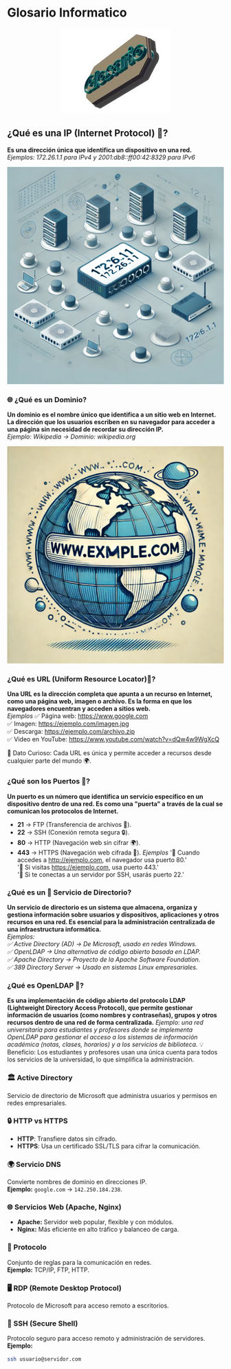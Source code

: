 # Glosario Informatico

<p align="center">
  <img src="/img/glosario.gif" alt="![glosario](/img/glosario.gif)" />
</p>  

## ¿Qué es una IP (Internet Protocol) 📌?
**Es una dirección única que identifica un dispositivo en una red.**    
*Ejemplos: 172.26.1.1 para IPv4 y 2001:db8::ff00:42:8329 para IPv6*  

<p align="center">
  <img src="/img/ip.jpg" alt="![ip](/img/ip.jpg)" />
</p>    


### 🌐 ¿Qué es un Dominio?  
**Un dominio es el nombre único que identifica a un sitio web en Internet. La dirección que los usuarios escriben en su navegador para acceder a una página sin necesidad de recordar su dirección IP.**   
*Ejemplo: Wikipedia → Dominio: wikipedia.org*   

<p align="center">
  <img src="/img/dominio.webp" alt="![dominio](/img/dominio.webp)" />
</p>  


###  ¿Qué es URL (Uniform Resource Locator)🔗?
**Una URL es la dirección completa que apunta a un recurso en Internet, como una página web, imagen o archivo. Es la forma en que los navegadores encuentran y acceden a sitios web.**    
*Ejemplos*
✅ Página web: https://www.google.com  
✅ Imagen: https://ejemplo.com/imagen.jpg  
✅ Descarga: https://ejemplo.com/archivo.zip  
✅ Video en YouTube: https://www.youtube.com/watch?v=dQw4w9WgXcQ  

📌 Dato Curioso: Cada URL es única y permite acceder a recursos desde cualquier parte del mundo 🌍.  


### ¿Qué son los Puertos 🔌?
**Un puerto es un número que identifica un servicio específico en un dispositivo dentro de una red. Es como una "puerta" a través de la cual se comunican los protocolos de Internet.**

- **21** → FTP (Transferencia de archivos 📂).  
- **22** → SSH (Conexión remota segura 🔒).  
- **80** → HTTP (Navegación web sin cifrar 🌍).  
- **443** → HTTPS (Navegación web cifrada 🔐).
*Ejemplos*
'🔹 Cuando accedes a http://ejemplo.com, el navegador usa puerto 80.'  
'🔹 Si visitas https://ejemplo.com, usa puerto 443.'  
'🔹 Si te conectas a un servidor por SSH, usarás puerto 22.'  



 
### ¿Qué es un 📂 Servicio de Directorio?
**Un servicio de directorio es un sistema que almacena, organiza y gestiona información sobre usuarios y dispositivos, aplicaciones y otros recursos en una red. Es esencial para la administración centralizada de una infraestructura informática.**  
*Ejemplos:*  
*✅ Active Directory (AD) → De Microsoft, usado en redes Windows.*  
*✅ OpenLDAP → Una alternativa de código abierto basada en LDAP.*  
*✅ Apache Directory → Proyecto de la Apache Software Foundation.*  
*✅ 389 Directory Server → Usado en sistemas Linux empresariales.*  



### ¿Qué es OpenLDAP 🏢?
**Es una implementación de código abierto del protocolo LDAP (Lightweight Directory Access Protocol), que permite gestionar información de usuarios (como nombres y contraseñas), grupos y otros recursos dentro de una red de forma centralizada.** 
*Ejemplo: una red universitaria para estudiantes y profesores donde se implementa OpenLDAP para gestionar el acceso a los sistemas de información académica (notas, clases, horarios) y a los servicios de biblioteca.*
💡 Beneficio: Los estudiantes y profesores usan una única cuenta para todos los servicios de la universidad, lo que simplifica la administración.



### 🏛️ Active Directory  
Servicio de directorio de Microsoft que administra usuarios y permisos en redes empresariales.  

### 🔒 HTTP vs HTTPS  
- **HTTP**: Transfiere datos sin cifrado.  
- **HTTPS**: Usa un certificado SSL/TLS para cifrar la comunicación.  

### 🌍 Servicio DNS  
Convierte nombres de dominio en direcciones IP.  
**Ejemplo:** `google.com` → `142.250.184.238`.  

### 🌐 Servicios Web (Apache, Nginx)  
- **Apache:** Servidor web popular, flexible y con módulos.  
- **Nginx:** Más eficiente en alto tráfico y balanceo de carga.  

### 📡 Protocolo  
Conjunto de reglas para la comunicación en redes.  
**Ejemplo:** TCP/IP, FTP, HTTP.  

### 🖥️ RDP (Remote Desktop Protocol)  
Protocolo de Microsoft para acceso remoto a escritorios.  

### 🔑 SSH (Secure Shell)  
Protocolo seguro para acceso remoto y administración de servidores.  
**Ejemplo:**  
```bash
ssh usuario@servidor.com
